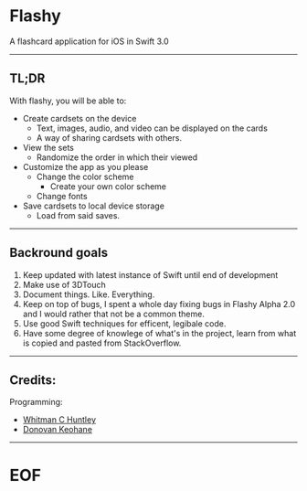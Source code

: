 # Flashy

A flashcard application for iOS in Swift 3.0

---

## TL;DR

With flashy, you will be able to:
- Create cardsets on the device
   - Text, images, audio, and video can be displayed on the cards
   - A way of sharing cardsets with others.
- View the sets
   - Randomize the order in which their viewed
- Customize the app as you please
   - Change the color scheme
      - Create your own color scheme
   - Change fonts
- Save cardsets to local device storage
  - Load from said saves.
   
---
## Backround goals

1. Keep updated with latest instance of Swift until end of development
2. Make use of 3DTouch
3. Document things. Like. Everything.
4. Keep on top of bugs, I spent a whole day fixing bugs in Flashy Alpha 2.0 and I would rather that not be a common theme.
5. Use good Swift techniques for efficent, legibale code.
6. Have some degree of knowlege of what's in the project, learn from what is copied and pasted from StackOverflow.

---
## Credits:

Programming:
- [Whitman C Huntley](https://github.com/whitman-colm)
- [Donovan Keohane](https://github.com/donovank)

---

# EOF
